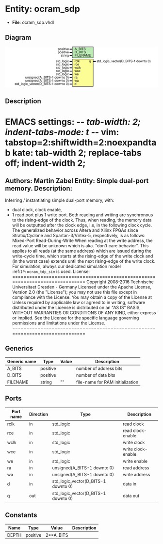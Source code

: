 # Entity: ocram_sdp

- **File**: ocram_sdp.vhdl
## Diagram

![Diagram](ocram_sdp.svg "Diagram")
## Description

EMACS settings: -*-  tab-width: 2; indent-tabs-mode: t -*-
vim: tabstop=2:shiftwidth=2:noexpandtab
kate: tab-width 2; replace-tabs off; indent-width 2;
=============================================================================
Authors:				 	Martin Zabel
Entity:				 	Simple dual-port memory.
Description:
-------------------------------------
Inferring / instantiating simple dual-port memory, with:
* dual clock, clock enable,
* 1 read port plus 1 write port.
Both reading and writing are synchronous to the rising-edge of the clock.
Thus, when reading, the memory data will be outputted after the
clock edge, i.e, in the following clock cycle.
The generalized behavior across Altera and Xilinx FPGAs since
Stratix/Cyclone and Spartan-3/Virtex-5, respectively, is as follows:
Mixed-Port Read-During-Write
  When reading at the write address, the read value will be unknown which is
  aka. "don't care behavior". This applies to all reads (at the same
  address) which are issued during the write-cycle time, which starts at the
  rising-edge of the write clock and (in the worst case) extends until the
  next rising-edge of the write clock.
For simulation, always our dedicated simulation model :ref:`IP:ocram_tdp_sim`
is used.
License:
=============================================================================
Copyright 2008-2016 Technische Universitaet Dresden - Germany
Licensed under the Apache License, Version 2.0 (the "License");
you may not use this file except in compliance with the License.
You may obtain a copy of the License at
Unless required by applicable law or agreed to in writing, software
distributed under the License is distributed on an "AS IS" BASIS,
WITHOUT WARRANTIES OR CONDITIONS OF ANY KIND, either express or implied.
See the License for the specific language governing permissions and
limitations under the License.
=============================================================================
## Generics

| Generic name | Type     | Value | Description                      |
| ------------ | -------- | ----- | -------------------------------- |
| A_BITS       | positive |       | number of address bits           |
| D_BITS       | positive |       | number of data bits              |
| FILENAME     | string   | ""    | file-name for RAM initialization |
## Ports

| Port name | Direction | Type                                | Description        |
| --------- | --------- | ----------------------------------- | ------------------ |
| rclk      | in        | std_logic                           | read clock         |
| rce       | in        | std_logic                           | read clock-enable  |
| wclk      | in        | std_logic                           | write clock        |
| wce       | in        | std_logic                           | write clock-enable |
| we        | in        | std_logic                           | write enable       |
| ra        | in        | unsigned(A_BITS-1 downto 0)         | read address       |
| wa        | in        | unsigned(A_BITS-1 downto 0)         | write address      |
| d         | in        | std_logic_vector(D_BITS-1 downto 0) | data in            |
| q         | out       | std_logic_vector(D_BITS-1 downto 0) | data out           |
## Constants

| Name  | Type     | Value      | Description |
| ----- | -------- | ---------- | ----------- |
| DEPTH | positive |  2**A_BITS |             |
